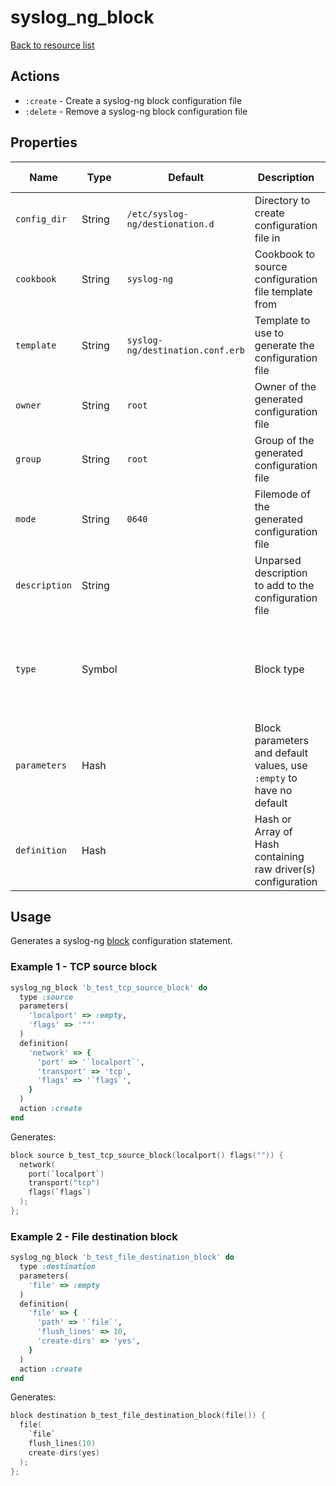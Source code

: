 # syslog_ng_block

[Back to resource list](../README.md#resources)

## Actions

- `:create` - Create a syslog-ng block configuration file
- `:delete` - Remove a syslog-ng block configuration file

## Properties

| Name                   | Type          | Default                          | Description                                                         | Allowed Values      |
| ---------------------- | ------------- | -------------------------------- | ------------------------------------------------------------------- | ------------------- |
| `config_dir`           | String        | `/etc/syslog-ng/destionation.d`  | Directory to create configuration file in                           |                     |
| `cookbook`             | String        | `syslog-ng`                      | Cookbook to source configuration file template from                 |                     |
| `template`             | String        | `syslog-ng/destination.conf.erb` | Template to use to generate the configuration file                  |                     |
| `owner`                | String        | `root`                           | Owner of the generated configuration file                           |                     |
| `group`                | String        | `root`                           | Group of the generated configuration file                           |                     |
| `mode`                 | String        | `0640`                           | Filemode of the generated configuration file                        |                     |
| `description`          | String        |                                  | Unparsed description to add to the configuration file               |                     |
| `type`                 | Symbol        |                                  | Block type                                                          | `:destination`, `:filter`, `:log`, `:options`, `:parser`, `:rewrite`, `:root`, `:source` |
| `parameters`           | Hash          |                                  | Block parameters and default values, use `:empty` to have no default|                     |
| `definition`           | Hash          |                                  | Hash or Array of Hash containing raw driver(s) configuration        |                     |

## Usage

Generates a syslog-ng [block](https://www.syslog-ng.com/technical-documents/doc/syslog-ng-open-source-edition/3.25/administration-guide/16#TOPIC-1349347) configuration statement.

### Example 1 - TCP source block

```ruby
syslog_ng_block 'b_test_tcp_source_block' do
  type :source
  parameters(
    'localport' => :empty,
    'flags' => '""'
  )
  definition(
    'network' => {
      'port' => '`localport`',
      'transport' => 'tcp',
      'flags' => '`flags`',
    }
  )
  action :create
end
```

Generates:

```c
block source b_test_tcp_source_block(localport() flags("")) {
  network(
    port(`localport`)
    transport("tcp")
    flags(`flags`)
  );
};
```

### Example 2 - File destination block

```ruby
syslog_ng_block 'b_test_file_destination_block' do
  type :destination
  parameters(
    'file' => :empty
  )
  definition(
    'file' => {
      'path' => '`file`',
      'flush_lines' => 10,
      'create-dirs' => 'yes',
    }
  )
  action :create
end
```

Generates:

```c
block destination b_test_file_destination_block(file()) {
  file(
    `file`
    flush_lines(10)
    create-dirs(yes)
  );
};
```
